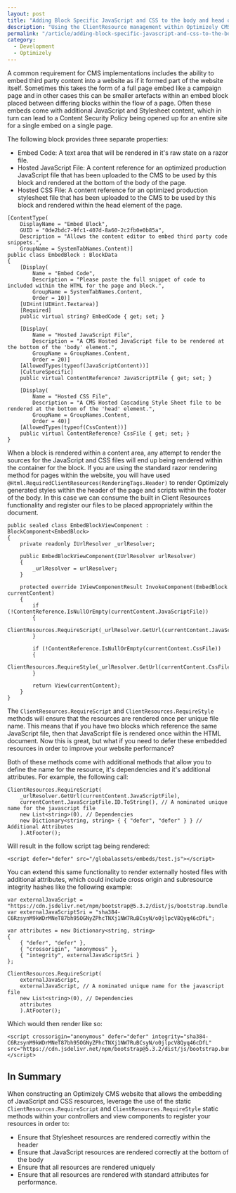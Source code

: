 ```yaml
---
layout: post
title: "Adding Block Specific JavaScript and CSS to the body and head of the page"
description: "Using the ClientResource management within Optimizely CMS to render JavaScript and CSS resources correctly within the rendered HTML document."
permalink: "/article/adding-block-specific-javascript-and-css-to-the-body-and-head-of-the-page"
category:
  - Development
  - Optimizely
---
```


A common requirement for CMS implementations includes the ability to embed third party content into a website as if it formed part of the website itself.  Sometimes this takes the form of a full page embed like a campaign page and in other cases this can be smaller artefacts within an embed block placed between differing blocks within the flow of a page.  Often these embeds come with additional JavaScript and Stylesheet content, which in turn can lead to a Content Security Policy being opened up for an entire site for a single embed on a single page.

The following block provides three separate properties:

- Embed Code: A text area that will be rendered in it's raw state on a razor file.
- Hosted JavaScript File: A content reference for an optimized production JavaScript file that has been uploaded to the CMS to be used by this block and rendered at the bottom of the body of the page.
- Hosted CSS File: A content reference for an optimized production stylesheet file that has been uploaded to the CMS to be used by this block and rendered within the head element of the page.

```
[ContentType(
    DisplayName = "Embed Block",
    GUID = "0de2bdc7-9fc1-407d-8a60-2c2fb0e0b85a",
    Description = "Allows the content editor to embed third party code snippets.",
    GroupName = SystemTabNames.Content)]
public class EmbedBlock : BlockData
{
    [Display(
        Name = "Embed Code",
        Description = "Please paste the full snippet of code to included within the HTML for the page and block.",
        GroupName = SystemTabNames.Content,
        Order = 10)]
    [UIHint(UIHint.Textarea)]
    [Required]
    public virtual string? EmbedCode { get; set; }

    [Display(
        Name = "Hosted JavaScript File",
        Description = "A CMS Hosted JavaScript file to be rendered at the bottom of the 'body' element.",
        GroupName = GroupNames.Content,
        Order = 20)]
    [AllowedTypes(typeof(JavaScriptContent))]
    [CultureSpecific]
    public virtual ContentReference? JavaScriptFile { get; set; }

    [Display(
        Name = "Hosted CSS File",
        Description = "A CMS Hosted Cascading Style Sheet file to be rendered at the bottom of the 'head' element.",
        GroupName = GroupNames.Content,
        Order = 40)]
    [AllowedTypes(typeof(CssContent))]
    public virtual ContentReference? CssFile { get; set; }
}
```

When a block is rendered within a content area, any attempt to render the sources for the JavaScript and CSS files will end up being rendered within the container for the block. If you are using the standard razor rendering method for pages within the website, you will have used `@Html.RequiredClientResources(RenderingTags.Header)` to render Optimizely generated styles within the header of the page and scripts within the footer of the body.  In this case we can consume the built in Client Resources functionality and register our files to be placed appropriately within the document.

```
public sealed class EmbedBlockViewComponent : BlockComponent<EmbedBlock>
{
    private readonly IUrlResolver _urlResolver;

    public EmbedBlockViewComponent(IUrlResolver urlResolver)
    {
        _urlResolver = urlResolver;
    }

    protected override IViewComponentResult InvokeComponent(EmbedBlock currentContent)
    {
        if (!ContentReference.IsNullOrEmpty(currentContent.JavaScriptFile))
        {
            ClientResources.RequireScript(_urlResolver.GetUrl(currentContent.JavaScriptFile)).AtFooter();
        }

        if (!ContentReference.IsNullOrEmpty(currentContent.CssFile))
        {
            ClientResources.RequireStyle(_urlResolver.GetUrl(currentContent.CssFile)).AtHeader();
        }

        return View(currentContent);
    }
}
```

The `ClientResources.RequireScript` and `ClientResources.RequireStyle` methods will ensure that the resources are rendered once per unique file name.  This means that if you have two blocks which reference the same JavaScript file, then that JavaScript file is rendered once within the HTML document.  Now this is great, but what if you need to defer these embedded resources in order to improve your website performance?

Both of these methods come with additional methods that allow you to define the name for the resource, it's dependencies and it's additional attributes.  For example, the following call:

```
ClientResources.RequireScript(
    _urlResolver.GetUrl(currentContent.JavaScriptFile),
    currentContent.JavaScriptFile.ID.ToString(), // A nominated unique name for the javascript file
    new List<string>(0), // Dependencies
    new Dictionary<string, string> { { "defer", "defer" } } // Additional Attributes
    ).AtFooter();
```

Will result in the follow script tag being rendered:

```
<script defer="defer" src="/globalassets/embeds/test.js"></script>
```

You can extend this same functionality to render externally hosted files with additional attributes, which could include cross origin and subresource integrity hashes like the following example:

```
var externalJavaScript = "https://cdn.jsdelivr.net/npm/bootstrap@5.3.2/dist/js/bootstrap.bundle.min.js";
var externalJavaScriptSri = "sha384-C6RzsynM9kWDrMNeT87bh95OGNyZPhcTNXj1NW7RuBCsyN/o0jlpcV8Qyq46cDfL";

var attributes = new Dictionary<string, string>
{
    { "defer", "defer" },
    { "crossorigin", "anonymous" },
    { "integrity", externalJavaScriptSri }
};

ClientResources.RequireScript(
    externalJavaScript,
    externalJavaScript, // A nominated unique name for the javascript file
    new List<string>(0), // Dependencies
    attributes
    ).AtFooter();
```

Which would then render like so:

```
<script crossorigin="anonymous" defer="defer" integrity="sha384-C6RzsynM9kWDrMNeT87bh95OGNyZPhcTNXj1NW7RuBCsyN/o0jlpcV8Qyq46cDfL" src="https://cdn.jsdelivr.net/npm/bootstrap@5.3.2/dist/js/bootstrap.bundle.min.js"></script>
```

## In Summary

When constructing an Optimizely CMS website that allows the embedding of JavaScript and CSS resources, leverage the use of the static `ClientResources.RequireScript` and `ClientResources.RequireStyle` static methods within your controllers and view components to register your resources in order to:

- Ensure that Stylesheet resources are rendered correctly within the header
- Ensure that JavaScript resources are rendered correctly at the bottom of the body
- Ensure that all resources are rendered uniquely
- Ensure that all resources are rendered with standard attributes for performance.
 
